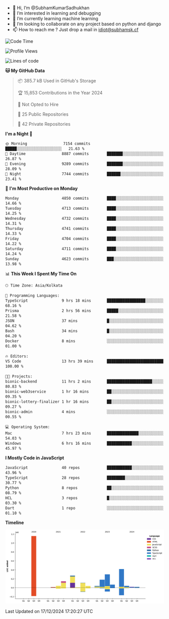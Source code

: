 - 👋 Hi, I’m @SubhamKumarSadhukhan
- 👀 I’m interested in learning and debugging
- 🌱 I’m currently learning machine learning
- 💞️ I’m looking to collaborate on any project based on python and django
- 📫 How to reach me ?
      Just drop a mail in idiot@subhamsk.cf

<!---
SubhamKumarSadhukhan/SubhamKumarSadhukhan is a ✨ special ✨ repository because its `README.md` (this file) appears on your GitHub profile.
You can click the Preview link to take a look at your changes.
--->


<!--START_SECTION:waka-->
![Code Time](http://img.shields.io/badge/Code%20Time-2%2C672%20hrs%2012%20mins-blue)

![Profile Views](http://img.shields.io/badge/Profile%20Views-0-blue)

![Lines of code](https://img.shields.io/badge/From%20Hello%20World%20I%27ve%20Written-2.8%20million%20lines%20of%20code-blue)

**🐱 My GitHub Data** 

> 📦 385.7 kB Used in GitHub's Storage 
 > 
> 🏆 15,853 Contributions in the Year 2024
 > 
> 🚫 Not Opted to Hire
 > 
> 📜 25 Public Repositories 
 > 
> 🔑 42 Private Repositories 
 > 
**I'm a Night 🦉** 

```text
🌞 Morning                7154 commits        █████░░░░░░░░░░░░░░░░░░░░   21.63 % 
🌆 Daytime                8887 commits        ███████░░░░░░░░░░░░░░░░░░   26.87 % 
🌃 Evening                9289 commits        ███████░░░░░░░░░░░░░░░░░░   28.09 % 
🌙 Night                  7744 commits        ██████░░░░░░░░░░░░░░░░░░░   23.41 % 
```
📅 **I'm Most Productive on Monday** 

```text
Monday                   4850 commits        ████░░░░░░░░░░░░░░░░░░░░░   14.66 % 
Tuesday                  4713 commits        ████░░░░░░░░░░░░░░░░░░░░░   14.25 % 
Wednesday                4732 commits        ████░░░░░░░░░░░░░░░░░░░░░   14.31 % 
Thursday                 4741 commits        ████░░░░░░░░░░░░░░░░░░░░░   14.33 % 
Friday                   4704 commits        ████░░░░░░░░░░░░░░░░░░░░░   14.22 % 
Saturday                 4711 commits        ████░░░░░░░░░░░░░░░░░░░░░   14.24 % 
Sunday                   4623 commits        ███░░░░░░░░░░░░░░░░░░░░░░   13.98 % 
```


📊 **This Week I Spent My Time On** 

```text
🕑︎ Time Zone: Asia/Kolkata

💬 Programming Languages: 
TypeScript               9 hrs 18 mins       █████████████████░░░░░░░░   68.16 % 
Prisma                   2 hrs 56 mins       █████░░░░░░░░░░░░░░░░░░░░   21.58 % 
JSON                     37 mins             █░░░░░░░░░░░░░░░░░░░░░░░░   04.62 % 
Bash                     34 mins             █░░░░░░░░░░░░░░░░░░░░░░░░   04.20 % 
Docker                   8 mins              ░░░░░░░░░░░░░░░░░░░░░░░░░   01.00 % 

🔥 Editors: 
VS Code                  13 hrs 39 mins      █████████████████████████   100.00 % 

🐱‍💻 Projects: 
bionic-backend           11 hrs 2 mins       ████████████████████░░░░░   80.83 % 
bionic-web3service       1 hr 16 mins        ██░░░░░░░░░░░░░░░░░░░░░░░   09.35 % 
bionic-lottery-finalizer 1 hr 16 mins        ██░░░░░░░░░░░░░░░░░░░░░░░   09.27 % 
bionic-admin             4 mins              ░░░░░░░░░░░░░░░░░░░░░░░░░   00.55 % 

💻 Operating System: 
Mac                      7 hrs 23 mins       ██████████████░░░░░░░░░░░   54.03 % 
Windows                  6 hrs 16 mins       ███████████░░░░░░░░░░░░░░   45.97 % 
```

**I Mostly Code in JavaScript** 

```text
JavaScript               40 repos            ███████████░░░░░░░░░░░░░░   43.96 % 
TypeScript               28 repos            ████████░░░░░░░░░░░░░░░░░   30.77 % 
Python                   8 repos             ██░░░░░░░░░░░░░░░░░░░░░░░   08.79 % 
HCL                      3 repos             █░░░░░░░░░░░░░░░░░░░░░░░░   03.30 % 
Dart                     1 repo              ░░░░░░░░░░░░░░░░░░░░░░░░░   01.10 % 
```



**Timeline**

![Lines of Code chart](https://raw.githubusercontent.com/SubhamKumarSadhukhan/SubhamKumarSadhukhan/main/assets/bar_graph.png)


 Last Updated on 17/12/2024 17:20:27 UTC
<!--END_SECTION:waka-->
